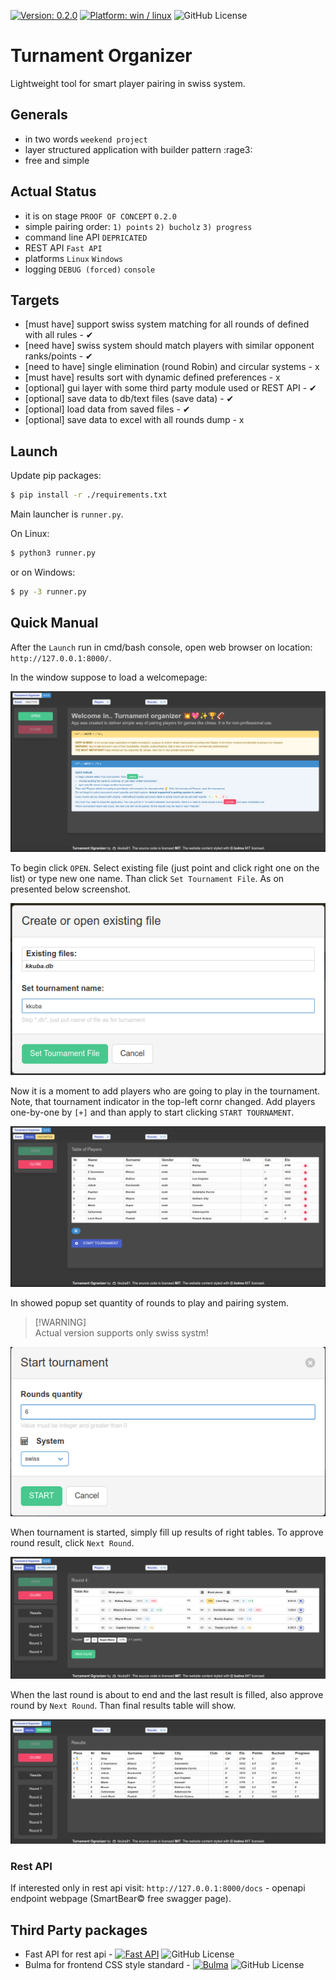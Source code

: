 [![Version: 0.2.0](https://img.shields.io/badge/version-0.2.0-blue)](https://github.com/kkuba91/turnament_organizer)
[![Platform: win / linux](https://img.shields.io/badge/platform-win/linux-orange)](https://github.com/kkuba91/turnament_organizer)
![GitHub License](https://img.shields.io/github/license/kkuba91/turnament_organizer)


# Turnament Organizer
Lightweight tool for smart player pairing in swiss system.

## Generals
- in two words ``weekend project``
- layer structured application with builder pattern :rage3:
- free and simple

## Actual Status
- it is on stage  ``PROOF OF CONCEPT`` ``0.2.0``
- simple pairing order: ``1) points`` ``2) bucholz`` ``3) progress``
- command line API  ``DEPRICATED``
- REST API  ``Fast API``
- platforms  ``Linux`` ``Windows``
- logging ``DEBUG (forced)`` ``console``

## Targets
- [must have] support swiss system matching for all rounds of defined with all rules - ✔
- [need have] swiss system should match players with similar opponent ranks/points - ✔
- [need to have] single elimination (round Robin) and circular systems - x
- [must have] results sort with dynamic defined preferences - x
- [optional] gui layer with some third party module used or REST API - ✔
- [optional] save data to db/text files (save data) - ✔
- [optional] load data from saved files - ✔
- [optional] save data to excel with all rounds dump - x

## Launch
Update pip packages:
``` bash
$ pip install -r ./requirements.txt
```

Main launcher is `runner.py`.

On Linux:
``` bash
$ python3 runner.py
```
or on Windows:
``` bash
$ py -3 runner.py
```

## Quick Manual
After the `Launch` run in cmd/bash console, open web browser on location: `http://127.0.0.1:8000/`.

In the window suppose to load a welcomepage:

![alt text](https://raw.githubusercontent.com/kkuba91/turnament_organizer/frontend/.screenshots/0.2.0/WelcomeView.png)

To begin click `OPEN`. Select existing file (just point and click right one on the list) or type new one name. Than click `Set Tournament File`. As on presented below screenshot.

![alt text](https://raw.githubusercontent.com/kkuba91/turnament_organizer/frontend/.screenshots/0.2.0/CreateOpenFile.png)

Now it is a moment to add players who are going to play in the tournament. Note, that tournament indicator in the top-left cornr changed. Add players one-by-one by `[+]` and than apply to start clicking `START TOURNAMENT`.

![alt text](https://raw.githubusercontent.com/kkuba91/turnament_organizer/frontend/.screenshots/0.2.0/AddPlayerTable.png)

In showed popup set quantity of rounds to play and pairing system.
> [!WARNING]\
> Actual version supports only swiss systm!

![alt text](https://raw.githubusercontent.com/kkuba91/turnament_organizer/frontend/.screenshots/0.2.0/StartTournamentPopup.png)

When tournament is started, simply fill up results of right tables. To approve round result, click `Next Round`.

![alt text](https://raw.githubusercontent.com/kkuba91/turnament_organizer/frontend/.screenshots/0.2.0/SettingResults.png)

When the last round is about to end and the last result is filled, also approve round by `Next Round`. Than final results table will show.

![alt text](https://raw.githubusercontent.com/kkuba91/turnament_organizer/frontend/.screenshots/0.2.0/ResultsFinished.png)

### Rest API
If interested only in rest api visit: `http://127.0.0.1:8000/docs` - openapi endpoint webpage (SmartBear© free swagger page).

## Third Party packages
- Fast API for rest api - [![Fast API](https://img.shields.io/badge/-Fast%20API-grey?logo=github)](https://github.com/tiangolo/fastapi) ![GitHub License](https://img.shields.io/github/license/tiangolo/fastapi)
- Bulma for frontend CSS style standard - [![Bulma](https://img.shields.io/badge/-Bulma-grey?logo=github)](https://github.com/jgthms/bulma) ![GitHub License](https://img.shields.io/github/license/jgthms/bulma)

